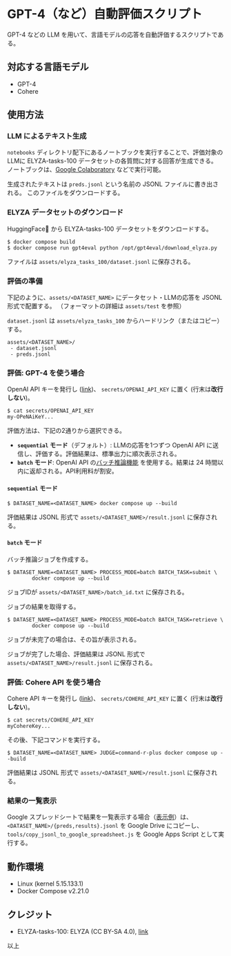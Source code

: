 # GPT-4（など）自動評価スクリプト

GPT-4 などの LLM を用いて、言語モデルの応答を自動評価するスクリプトである。

## 対応する言語モデル

* GPT-4
* Cohere

## 使用方法

### LLM によるテキスト生成

`notebooks` ディレクトリ配下にあるノートブックを実行することで、評価対象のLLMに ELYZA-tasks-100 データセットの各質問に対する回答が生成できる。
ノートブックは、[Google Colaboratory](https://colab.research.google.com/) などで実行可能。

生成されたテキストは `preds.jsonl` という名前の JSONL ファイルに書き出される。
このファイルをダウンロードする。

### ELYZA データセットのダウンロード

HuggingFace🤗 から ELYZA-tasks-100 データセットをダウンロードする。

```console
$ docker compose build
$ docker compose run gpt4eval python /opt/gpt4eval/download_elyza.py
```

ファイルは `assets/elyza_tasks_100/dataset.jsonl` に保存される。

### 評価の準備

下記のように、`assets/<DATASET_NAME>` にデータセット・LLMの応答を JSONL 形式で配置する。
（フォーマットの詳細は `assets/test` を参照）

`dataset.jsonl` は `assets/elyza_tasks_100` からハードリンク（またはコピー）する。

```
assets/<DATASET_NAME>/
 - dataset.jsonl
 - preds.jsonl
```

### 評価: GPT-4 を使う場合

OpenAI API キーを発行し ([link](https://platform.openai.com/api-keys))、 `secrets/OPENAI_API_KEY` に置く (行末は**改行しない**)。

```console
$ cat secrets/OPENAI_API_KEY
my-OPeNAiKeY...
```

評価方法は、下記の2通りから選択できる。

* **`sequential` モード**（デフォルト）: LLMの応答を1つずつ OpenAI API に送信し、評価する。評価結果は、標準出力に順次表示される。
* **`batch` モード**: OpenAI API の[バッチ推論機能](https://platform.openai.com/docs/api-reference/batch) を使用する。結果は 24 時間以内に返却される。API利用料が割安。

#### `sequential` モード

```console
$ DATASET_NAME=<DATASET_NAME> docker compose up --build
```

評価結果は JSONL 形式で `assets/<DATASET_NAME>/result.jsonl` に保存される。

#### `batch` モード

バッチ推論ジョブを作成する。

```console
$ DATASET_NAME=<DATASET_NAME> PROCESS_MODE=batch BATCH_TASK=submit \
        docker compose up --build
```

ジョブIDが `assets/<DATASET_NAME>/batch_id.txt` に保存される。

ジョブの結果を取得する。

```console
$ DATASET_NAME=<DATASET_NAME> PROCESS_MODE=batch BATCH_TASK=retrieve \
        docker compose up --build
```

ジョブが未完了の場合は、その旨が表示される。

ジョブが完了した場合、評価結果は JSONL 形式で `assets/<DATASET_NAME>/result.jsonl` に保存される。

### 評価: Cohere API を使う場合

Cohere API キーを発行し ([link](https://dashboard.cohere.com/api-keys))、 `secrets/COHERE_API_KEY` に置く (行末は**改行しない**)。

```console
$ cat secrets/COHERE_API_KEY
myCohereKey...
```

その後、下記コマンドを実行する。

```console
$ DATASET_NAME=<DATASET_NAME> JUDGE=command-r-plus docker compose up --build
```

評価結果は JSONL 形式で `assets/<DATASET_NAME>/result.jsonl` に保存される。

### 結果の一覧表示

Google スプレッドシートで結果を一覧表示する場合（[表示例](https://docs.google.com/spreadsheets/d/1nOWtneRdrkxwQbAN0rWmXqiJXR9IXK9lVkyDjQTqNGc/edit?usp=sharing)）は、 `<DATASET_NAME>/{preds,results}.jsonl` を Google Drive にコピーし、`tools/copy_jsonl_to_google_spreadsheet.js` を Google Apps Script として実行する。

## 動作環境

* Linux (kernel 5.15.133.1)
* Docker Compose v2.21.0

## クレジット

* ELYZA-tasks-100: ELYZA (CC BY-SA 4.0), [link](https://huggingface.co/datasets/elyza/ELYZA-tasks-100)

以上
